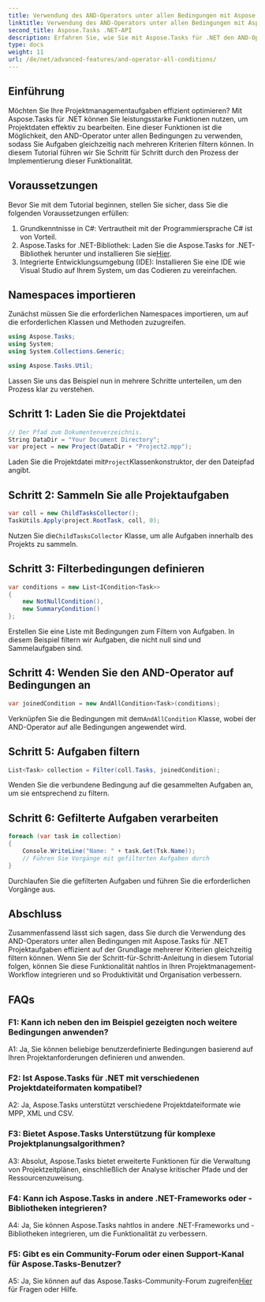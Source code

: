 ```yaml
---
title: Verwendung des AND-Operators unter allen Bedingungen mit Aspose.Tasks
linktitle: Verwendung des AND-Operators unter allen Bedingungen mit Aspose.Tasks
second_title: Aspose.Tasks .NET-API
description: Erfahren Sie, wie Sie mit Aspose.Tasks für .NET den AND-Operator unter allen Bedingungen verwenden, um Projektaufgaben effizient zu filtern.
type: docs
weight: 11
url: /de/net/advanced-features/and-operator-all-conditions/
---
```

## Einführung

Möchten Sie Ihre Projektmanagementaufgaben effizient optimieren? Mit Aspose.Tasks für .NET können Sie leistungsstarke Funktionen nutzen, um Projektdaten effektiv zu bearbeiten. Eine dieser Funktionen ist die Möglichkeit, den AND-Operator unter allen Bedingungen zu verwenden, sodass Sie Aufgaben gleichzeitig nach mehreren Kriterien filtern können. In diesem Tutorial führen wir Sie Schritt für Schritt durch den Prozess der Implementierung dieser Funktionalität.

## Voraussetzungen

Bevor Sie mit dem Tutorial beginnen, stellen Sie sicher, dass Sie die folgenden Voraussetzungen erfüllen:

1. Grundkenntnisse in C#: Vertrautheit mit der Programmiersprache C# ist von Vorteil.
2.  Aspose.Tasks for .NET-Bibliothek: Laden Sie die Aspose.Tasks for .NET-Bibliothek herunter und installieren Sie sie[Hier](https://releases.aspose.com/tasks/net/).
3. Integrierte Entwicklungsumgebung (IDE): Installieren Sie eine IDE wie Visual Studio auf Ihrem System, um das Codieren zu vereinfachen.

## Namespaces importieren

Zunächst müssen Sie die erforderlichen Namespaces importieren, um auf die erforderlichen Klassen und Methoden zuzugreifen.

```csharp
using Aspose.Tasks;
using System;
using System.Collections.Generic;

using Aspose.Tasks.Util;

```

Lassen Sie uns das Beispiel nun in mehrere Schritte unterteilen, um den Prozess klar zu verstehen.

## Schritt 1: Laden Sie die Projektdatei

```csharp
// Der Pfad zum Dokumentenverzeichnis.
String DataDir = "Your Document Directory";
var project = new Project(DataDir + "Project2.mpp");
```

 Laden Sie die Projektdatei mit`Project`Klassenkonstruktor, der den Dateipfad angibt.

## Schritt 2: Sammeln Sie alle Projektaufgaben

```csharp
var coll = new ChildTasksCollector();
TaskUtils.Apply(project.RootTask, coll, 0);
```

 Nutzen Sie die`ChildTasksCollector` Klasse, um alle Aufgaben innerhalb des Projekts zu sammeln.

## Schritt 3: Filterbedingungen definieren

```csharp
var conditions = new List<ICondition<Task>>
{
    new NotNullCondition(),
    new SummaryCondition()
};
```

Erstellen Sie eine Liste mit Bedingungen zum Filtern von Aufgaben. In diesem Beispiel filtern wir Aufgaben, die nicht null sind und Sammelaufgaben sind.

## Schritt 4: Wenden Sie den AND-Operator auf Bedingungen an

```csharp
var joinedCondition = new AndAllCondition<Task>(conditions);
```

 Verknüpfen Sie die Bedingungen mit dem`AndAllCondition` Klasse, wobei der AND-Operator auf alle Bedingungen angewendet wird.

## Schritt 5: Aufgaben filtern

```csharp
List<Task> collection = Filter(coll.Tasks, joinedCondition);
```

Wenden Sie die verbundene Bedingung auf die gesammelten Aufgaben an, um sie entsprechend zu filtern.

## Schritt 6: Gefilterte Aufgaben verarbeiten

```csharp
foreach (var task in collection)
{
    Console.WriteLine("Name: " + task.Get(Tsk.Name));
    // Führen Sie Vorgänge mit gefilterten Aufgaben durch
}
```

Durchlaufen Sie die gefilterten Aufgaben und führen Sie die erforderlichen Vorgänge aus.

## Abschluss

Zusammenfassend lässt sich sagen, dass Sie durch die Verwendung des AND-Operators unter allen Bedingungen mit Aspose.Tasks für .NET Projektaufgaben effizient auf der Grundlage mehrerer Kriterien gleichzeitig filtern können. Wenn Sie der Schritt-für-Schritt-Anleitung in diesem Tutorial folgen, können Sie diese Funktionalität nahtlos in Ihren Projektmanagement-Workflow integrieren und so Produktivität und Organisation verbessern.

## FAQs

### F1: Kann ich neben den im Beispiel gezeigten noch weitere Bedingungen anwenden?

A1: Ja, Sie können beliebige benutzerdefinierte Bedingungen basierend auf Ihren Projektanforderungen definieren und anwenden.

### F2: Ist Aspose.Tasks für .NET mit verschiedenen Projektdateiformaten kompatibel?

A2: Ja, Aspose.Tasks unterstützt verschiedene Projektdateiformate wie MPP, XML und CSV.

### F3: Bietet Aspose.Tasks Unterstützung für komplexe Projektplanungsalgorithmen?

A3: Absolut, Aspose.Tasks bietet erweiterte Funktionen für die Verwaltung von Projektzeitplänen, einschließlich der Analyse kritischer Pfade und der Ressourcenzuweisung.

### F4: Kann ich Aspose.Tasks in andere .NET-Frameworks oder -Bibliotheken integrieren?

A4: Ja, Sie können Aspose.Tasks nahtlos in andere .NET-Frameworks und -Bibliotheken integrieren, um die Funktionalität zu verbessern.

### F5: Gibt es ein Community-Forum oder einen Support-Kanal für Aspose.Tasks-Benutzer?

 A5: Ja, Sie können auf das Aspose.Tasks-Community-Forum zugreifen[Hier](https://forum.aspose.com/c/tasks/15) für Fragen oder Hilfe.